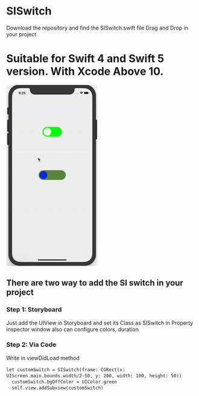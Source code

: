 # SISwitch


Download the repository and find the SISwitch.swift file
Drag and Drop in your project

# Suitable for Swift 4 and Swift 5 version. With Xcode Above 10.


![SISwitchGif.gif](SISwitchGif.gif)

## There are two way to add the SI switch in your project

### Step 1: Storyboard

Just add the UIView in Storyboard and set its Class as SISwitch in Property inspector window also can configure colors, duration

### Step 2: Via Code

Write in viewDidLoad method
```
let customSwitch = SISwitch(frame: CGRect(x: UIScreen.main.bounds.width/2-50, y: 200, width: 100, height: 50))
  customSwitch.bgOffColor = UIColor.green
  self.view.addSubview(customSwitch)
  
```
  


